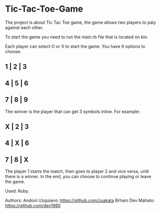 # Tic-Tac-Toe-Game
The project is about Tic Tac Toe game, the game allows two players to paly against each other.

To start the game you need to run the main.rb file that is located on bin.

Each player can select O or X  to start the game.
You have 9 options to choose:

1 | 2 | 3
----------
4 | 5 | 6
----------
7 | 8 | 9
----------



The winner is the player that can get 3 symbols inline.
For example:

X | 2 | 3
----------
4 | X | 6
----------
7 | 8 | X
----------

The player 1 starts the match, then goes to player 2 and vice versa, until there is a winner.
In the end, you can choose to continue playing or leave the game.

Used: Ruby.

Authors: Andoni Uzquiano: https://github.com/Juakata
        Brham Dev Mahato: https://github.com/dev1980
